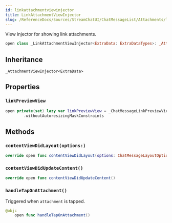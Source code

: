 ```yaml
---
id: linkattachmentviewinjector 
title: LinkAttachmentViewInjector
slug: /ReferenceDocs/Sources/StreamChatUI/ChatMessageList/Attachments/linkattachmentviewinjector
---
```


View injector for showing link attachments.

``` swift
open class _LinkAttachmentViewInjector<ExtraData: ExtraDataTypes>: _AttachmentViewInjector<ExtraData> 
```

## Inheritance

`_AttachmentViewInjector<ExtraData>`

## Properties

### `linkPreviewView`

``` swift
open private(set) lazy var linkPreviewView = _ChatMessageLinkPreviewView<ExtraData>()
        .withoutAutoresizingMaskConstraints
```

## Methods

### `contentViewDidLayout(options:)`

``` swift
override open func contentViewDidLayout(options: ChatMessageLayoutOptions) 
```

### `contentViewDidUpdateContent()`

``` swift
override open func contentViewDidUpdateContent() 
```

### `handleTapOnAttachment()`

Triggered when `attachment` is tapped.

``` swift
@objc
    open func handleTapOnAttachment() 
```
